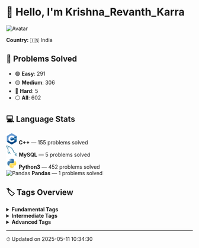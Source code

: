 # 👋 Hello, I'm Krishna_Revanth_Karra

![Avatar](https://assets.leetcode.com/users/default_avatar.jpg)

**Country:** 🇮🇳 India

## 🧠 Problems Solved
- 🟢 **Easy**: 291
- 🟡 **Medium**: 306
- 🔴 **Hard**: 5
- ⚪ **All**: 602

## 💻 Language Stats
<img src="https://raw.githubusercontent.com/devicons/devicon/master/icons/cplusplus/cplusplus-original.svg" alt="C++" width="30"/> **C++** — 155 problems solved  
<img src="https://raw.githubusercontent.com/devicons/devicon/master/icons/mysql/mysql-original.svg" alt="MySQL" width="30"/> **MySQL** — 5 problems solved  
<img src="https://raw.githubusercontent.com/devicons/devicon/master/icons/python/python-original.svg" alt="Python3" width="30"/> **Python3** — 452 problems solved  
<img src="https://raw.githubusercontent.com/valohai/ml-logos/master/pandas.svg" alt="Pandas" width="30"/> **Pandas** — 1 problems solved  

## 🏷️ Tags Overview
<details>
<summary><b>Fundamental Tags</b></summary>

- 🔹 **Array**: 326
- 🔹 **Matrix**: 48
- 🔹 **String**: 157
- 🔹 **Simulation**: 71
- 🔹 **Enumeration**: 14
- 🔹 **Sorting**: 91
- 🔹 **Stack**: 22
- 🔹 **Queue**: 6
- 🔹 **Linked List**: 20
- 🔹 **Two Pointers**: 52
</details>

<details>
<summary><b>Intermediate Tags</b></summary>

- 🔹 **Tree**: 67
- 🔹 **Binary Tree**: 63
- 🔹 **Hash Table**: 140
- 🔹 **Ordered Set**: 6
- 🔹 **Graph**: 17
- 🔹 **Greedy**: 35
- 🔹 **Binary Search**: 25
- 🔹 **Depth-First Search**: 79
- 🔹 **Breadth-First Search**: 56
- 🔹 **Recursion**: 9
- 🔹 **Sliding Window**: 10
- 🔹 **Bit Manipulation**: 42
- 🔹 **Math**: 105
- 🔹 **Design**: 28
- 🔹 **Iterator**: 2
- 🔹 **Brainteaser**: 3
- 🔹 **Database**: 5
</details>

<details>
<summary><b>Advanced Tags</b></summary>

- 🔹 **Data Stream**: 3
- 🔹 **Rolling Hash**: 1
- 🔹 **Backtracking**: 16
- 🔹 **Quickselect**: 4
- 🔹 **Dynamic Programming**: 17
- 🔹 **Divide and Conquer**: 8
- 🔹 **Trie**: 5
- 🔹 **Union Find**: 16
- 🔹 **Binary Indexed Tree**: 1
- 🔹 **Segment Tree**: 2
- 🔹 **Monotonic Stack**: 2
- 🔹 **Topological Sort**: 1
</details>

---
⏱ Updated on 2025-05-11 10:34:30